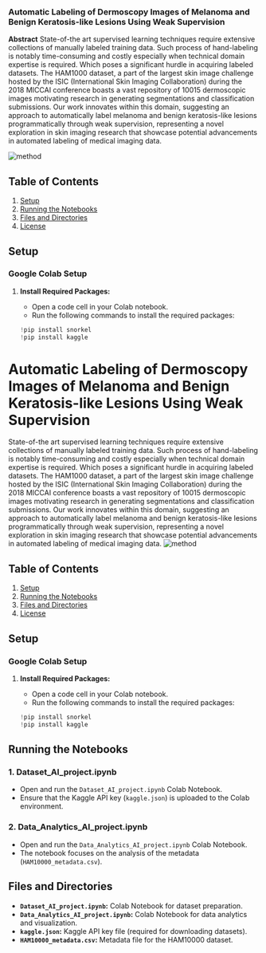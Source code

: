 ### Automatic Labeling of Dermoscopy Images of Melanoma and Benign Keratosis-like Lesions Using Weak Supervision

**Abstract**
 State-of-the art supervised learning techniques require extensive collections of manually labeled training data. Such process of hand-labeling is notably time-consuming and costly especially when technical domain expertise is required. Which poses a significant hurdle in acquiring labeled datasets. The HAM1000 dataset, a part of the largest skin image challenge hosted by the ISIC (International Skin Imaging Collaboration) during the 2018 MICCAI conference boasts a vast repository of 10015 dermoscopic images motivating research in generating segmentations and classification submissions. Our work innovates within this domain, suggesting an approach to automatically label melanoma and benign keratosis-like lesions programmatically  through weak supervision, representing a novel exploration in skin imaging research that showcase potential advancements in automated labeling of medical imaging data.

![method ](https://github.com/fawaghy-alhashmi/WeakSupervision/assets/142748320/b2d9aec3-1db5-4462-982f-b237e91e3c41)




## Table of Contents

1. [Setup](#setup)
2. [Running the Notebooks](#running-the-notebooks)
3. [Files and Directories](#files-and-directories)
4. [License](#license)

## Setup

### Google Colab Setup

1. **Install Required Packages:**
   - Open a code cell in your Colab notebook.
   - Run the following commands to install the required packages:

   ```python
   !pip install snorkel
   !pip install kaggle

# Automatic Labeling of Dermoscopy Images of Melanoma and Benign Keratosis-like Lesions Using Weak Supervision

State-of-the art supervised learning techniques require extensive collections of manually labeled training data. Such process of hand-labeling is notably time-consuming and costly especially when technical domain expertise is required. Which poses a significant hurdle in acquiring labeled datasets. The HAM1000 dataset, a part of the largest skin image challenge hosted by the ISIC (International Skin Imaging Collaboration) during the 2018 MICCAI conference boasts a vast repository of 10015 dermoscopic images motivating research in generating segmentations and classification submissions. Our work innovates within this domain, suggesting an approach to automatically label melanoma and benign keratosis-like lesions programmatically  through weak supervision, representing a novel exploration in skin imaging research that showcase potential advancements in automated labeling of medical imaging data.
![method ](https://github.com/fawaghy-alhashmi/WeakSupervision/assets/142748320/b2d9aec3-1db5-4462-982f-b237e91e3c41)

## Table of Contents

1. [Setup](#setup)
2. [Running the Notebooks](#running-the-notebooks)
3. [Files and Directories](#files-and-directories)
4. [License](#license)

## Setup

### Google Colab Setup

1. **Install Required Packages:**
   - Open a code cell in your Colab notebook.
   - Run the following commands to install the required packages:

   ```python
   !pip install snorkel
   !pip install kaggle

## Running the Notebooks

### 1. Dataset_AI_project.ipynb

- Open and run the `Dataset_AI_project.ipynb` Colab Notebook.
- Ensure that the Kaggle API key (`kaggle.json`) is uploaded to the Colab environment.

### 2. Data_Analytics_AI_project.ipynb

- Open and run the `Data_Analytics_AI_project.ipynb` Colab Notebook.
- The notebook focuses on the analysis of the metadata (`HAM10000_metadata.csv`).

## Files and Directories

- **`Dataset_AI_project.ipynb`:** Colab Notebook for dataset preparation.
- **`Data_Analytics_AI_project.ipynb`:** Colab Notebook for data analytics and visualization.
- **`kaggle.json`:** Kaggle API key file (required for downloading datasets).
- **`HAM10000_metadata.csv`:** Metadata file for the HAM10000 dataset.


